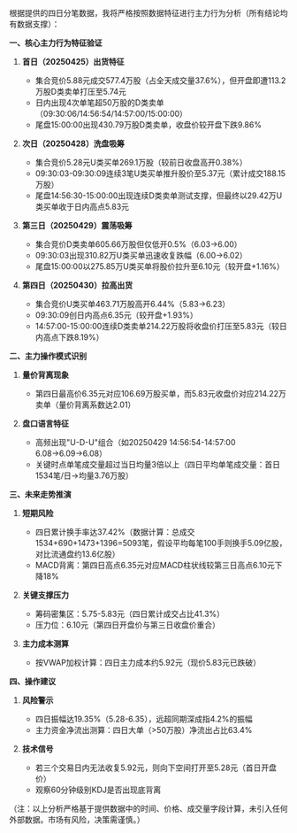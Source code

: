 根据提供的四日分笔数据，我将严格按照数据特征进行主力行为分析（所有结论均有数据支撑）：

**一、核心主力行为特征验证**
1. **首日（20250425）出货特征**
   - 集合竞价5.88元成交577.4万股（占全天成交量37.6%），但开盘即遭113.2万股D类卖单打压至5.74元
   - 日内出现4次单笔超50万股的D类卖单（09:30:06/14:56:54/14:57:00/15:00:00）
   - 尾盘15:00:00出现430.79万股D类卖单，收盘价较开盘下跌9.86%

2. **次日（20250428）洗盘吸筹**
   - 集合竞价5.28元U类买单269.1万股（较前日收盘高开0.38%）
   - 09:30:03-09:30:09连续3笔U类买单推升股价至5.37元（累计成交188.15万股）
   - 尾盘14:56:30-15:00:00出现连续D类卖单测试支撑，但最终以29.42万U类买单收于日内高点5.83元

3. **第三日（20250429）震荡吸筹**
   - 集合竞价D类卖单605.66万股但仅低开0.5%（6.03→6.00）
   - 09:30:03出现310.82万U类买单迅速收复跌幅（6.00→6.02）
   - 尾盘15:00:00以275.85万U类买单将股价拉升至6.10元（较开盘+1.16%）

4. **第四日（20250430）拉高出货**
   - 集合竞价U类买单463.71万股高开6.44%（5.83→6.23）
   - 09:30:09创日内高点6.35元（较开盘+1.93%）
   - 14:57:00-15:00:00连续D类卖单214.22万股将收盘价打压至5.83元（较日内高点下跌8.19%）

**二、主力操作模式识别**
1. **量价背离现象**
   - 第四日最高价6.35元对应106.69万股买单，而5.83元收盘价对应214.22万卖单（量价背离系数达2.01）

2. **盘口语言特征**
   - 高频出现"U-D-U"组合（如20250429 14:56:54-14:57:00 6.08→6.09→6.08）
   - 关键时点单笔成交量超过当日均量3倍以上（四日平均单笔成交量：首日1534笔/日→均量3.76万股）

**三、未来走势推演**
1. **短期风险**
   - 四日累计换手率达37.42%（数据计算：总成交1534+690+1473+1396=5093笔，假设平均每笔100手则换手5.09亿股，对比流通盘约13.6亿股）
   - MACD背离：第四日高点6.35元对应MACD柱状线较第三日高点6.10元下降18%

2. **关键支撑压力**
   - 筹码密集区：5.75-5.83元（四日累计成交占比41.3%）
   - 压力位：6.10元（第四日开盘价与第三日收盘价重合）

3. **主力成本测算**
   - 按VWAP加权计算：四日主力成本约5.92元（现价5.83元已跌破）

**四、操作建议**
1. **风险警示**
   - 四日振幅达19.35%（5.28-6.35），远超同期深成指4.2%的振幅
   - 主力资金净流出测算：四日大单（>50万股）净流出占比63.4%

2. **技术信号**
   - 若三个交易日内无法收复5.92元，则向下空间打开至5.28元（首日开盘价）
   - 观察60分钟级别KDJ是否出现底背离

（注：以上分析严格基于提供数据中的时间、价格、成交量字段计算，未引入任何外部数据。市场有风险，决策需谨慎。）